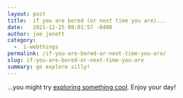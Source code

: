 ```yaml
---
layout: post
title:  if you are bored (or next time you are)...
date:   2021-12-25 08:01:57 -0400
author: joe jenett
category:
  -  i-webthings
permalink: /if-you-are-bored-or-next-time-you-are/
slug: if-you-are-bored-or-next-time-you-are
summary: go explore silly!
---
```

...you might try <a title="the dailywebthing: exploring something cool" href="https://dwt-archives.joejenett.com/?s=exploring+something+cool">exploring something cool</a>. Enjoy your day!

<a href="https://brid.gy/publish/twitter"></a>
<data class="p-bridgy-omit-link" value="false"></data>